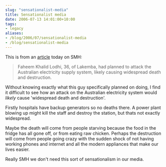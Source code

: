 ```yaml
---
slug: "sensationalist-media"
title: Sensationalist media
date: 2006-07-13 14:01:00+10:00
tags:
- legacy
aliases:
- /blog/2006/07/sensationalist-media
- /blog/sensationalist-media
---
```


This is from an <a href="http://www.smh.com.au/news/national/surprise-delays-terror-sentence/2006/07/13/1152637782619.html">article</a> today on SMH:
<blockquote>Faheem Khalid Lodhi, 36, of Lakemba, had planned to attack the Australian electricity supply system, likely causing widespread death and destruction.</blockquote>
Without knowing exactly what this guy specifically planned on doing, I find it difficult to see how an attack on the Australian electricity system would <i>likely</i> cause 'widespread death and destruction'.

Firstly hospitals have backup generators so no deaths there. A power plant blowing up might kill the staff and destroy the station, but thats not exactly widespread.

Maybe the death will come from people starving because the food in the fridge has all gone off, or from eating raw chicken. Perhaps the destruction will come from people going crazy with the sudden shock of not having working phones and internet and all the modern appliances that make our lives easier.

Really SMH we don't need this sort of sensationalism in our media.
